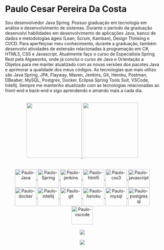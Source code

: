 # Paulo Cesar Pereira Da Costa


Sou desenvolvedor Java Spring. Possuo graduação em tecnologia em análise e desenvolvimento de sistemas. Durante o período da graduação desenvolvi habilidades em desenvolvimento de aplicações Java, banco de dados e metodologias ágeis (Lean, Scrum, Kamban), Design Thinking e CI/CD. Para aperfeiçoar meu conhecimento, durante a graduação, também desenvolvi atividades de extensão relacionadas à programação em C#, HTML5, CSS e Javascript. Atualmente faço o curso de Especialista Spring Rest pela Algaworks, onde já conclui o curso de Java e Orientação a Objetos para me manter atualizado com as novas versões dos pacotes Java e aprimorar a qualidade dos meus códigos. As tecnologias que mais utilizo são Java Spring, JPA, Flayway, Maven, Jenkins, Git, Heroku, Postman, DBeaber, MySQL, Postgres, Docker, Eclipse Spring Tools Suit, VSCode, Intellij. Sempre me mantenho atualizado com as tecnologias relacionadas ao front-end e back-end e sigo aprendendo e amando mais a cada dia.

<br>
<div align="center">
  <a href="https://github.com/Paulocesar90">
  <img height="180em" src="https://github-readme-stats.vercel.app/api?username=Paulocesar90&show_icons=true&theme=cobalt&include_all_commits=true&count_private=true"/>
  <img height="180em" src="https://github-readme-stats.vercel.app/api/top-langs/?username=Paulocesar90&layout=compact&langs_count=7&theme=cobalt"/>
</br>
    
   <div>
   <br> 
  <div style="display: inline_block"><br>
  <img align="center" alt="Paulo-Java" height="60" width="70"   src="https://cdn.jsdelivr.net/gh/devicons/devicon/icons/java/java-original-wordmark.svg" />
  <img align="center" alt="Paulo-Spring" height="60" width="70" src="https://cdn.jsdelivr.net/gh/devicons/devicon/icons/spring/spring-plain.svg" />
  <img align="center" alt="Paulo-jenkins" height="60" width="70" src="https://cdn.jsdelivr.net/gh/devicons/devicon/icons/jenkins/jenkins-plain.svg" />
  <img align="center" alt="Paulo-html5" height="60" width="70" src="https://cdn.jsdelivr.net/gh/devicons/devicon/icons/html5/html5-original-wordmark.svg" />
  <img align="center" alt="Paulo-css3" height="60" width="70" src="https://cdn.jsdelivr.net/gh/devicons/devicon/icons/css3/css3-plain-wordmark.svg" />
  <img align="center" alt="Paulo-javascript" height="60" width="70" src="https://cdn.jsdelivr.net/gh/devicons/devicon/icons/javascript/javascript-plain.svg" />
<img align="center" alt="Paulo-docker" height="60" width="70" src="https://cdn.jsdelivr.net/gh/devicons/devicon/icons/docker/docker-original-wordmark.svg" />
  <img align="center" alt="Paulo-intellij" height="60" width="70" src="https://cdn.jsdelivr.net/gh/devicons/devicon/icons/intellij/intellij-plain-wordmark.svg" />
  <img align="center" alt="Paulo-git" height="60" width="70"  src="https://cdn.jsdelivr.net/gh/devicons/devicon/icons/git/git-plain.svg" />
  <img align="center" alt="Paulo-heroku" height="60" width="70"  src="https://cdn.jsdelivr.net/gh/devicons/devicon/icons/heroku/heroku-plain-wordmark.svg" />
  <img align="center" alt="Paulo-mysql" height="60" width="70"  src="https://cdn.jsdelivr.net/gh/devicons/devicon/icons/mysql/mysql-original-wordmark.svg" />
  <img align="center" alt="Paulo-postgresql" height="60" width="70"  src="https://cdn.jsdelivr.net/gh/devicons/devicon/icons/postgresql/postgresql-original-wordmark.svg" />
   <img align="center" alt="Paulo-vscode" height="60" width="70" src="https://cdn.jsdelivr.net/gh/devicons/devicon/icons/vscode/vscode-original-wordmark.svg"
   </br> 
   </div>
 
  
  
  <br>
  <a href="https://www.youtube.com/channel/UCEKOnvBRGj0xmcj4u-UVGew/videos" target="_blank"><img src="https://img.shields.io/badge/YouTube-FF0000?style=for-the-badge&logo=youtube&logoColor=white" target="_blank"></a>
  </br>
  <br>
  <a href="https://www.linkedin.com/in/paulo-cesar-pereira-da-costa-96a6521b7/" target="_blank"><img src="https://img.shields.io/badge/-LinkedIn-%230077B5?style=for-the-badge&logo=linkedin&logoColor=white" target="_blank"></a> 
  </br> 
          
